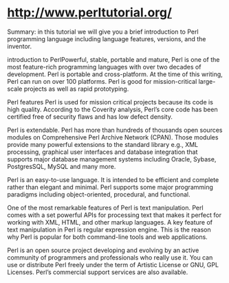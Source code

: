 # http://www.perltutorial.org/

Summary: in this tutorial we will give you a brief introduction to Perl programming language including language features, versions, and the inventor.

introduction to PerlPowerful, stable, portable and mature, Perl is one of the most feature-rich programming languages with over two decades of development. Perl is portable and cross-platform. At the time of this writing, Perl can run on over 100 platforms. Perl is good for mission-critical large-scale projects as well as rapid prototyping.

Perl features
Perl is used for mission critical projects because its code is high quality. According to the Coverity analysis, Perl’s core code has been certified free of security flaws and has low defect density.

Perl is extendable. Perl has more than hundreds of thousands open sources modules on Comprehensive Perl Archive Network (CPAN). Those modules provide many powerful extensions to the standard library e.g., XML processing, graphical user interfaces and database integration that supports major database management systems including Oracle, Sybase, PostgresSQL, MySQL and many more.

Perl is an easy-to-use language. It is intended to be efficient and complete rather than elegant and minimal. Perl supports some major programming paradigms including object-oriented, procedural, and functional.

One of the most remarkable features of Perl is text manipulation. Perl comes with a set powerful APIs for processing text that makes it perfect for working with XML, HTML, and other markup languages. A key feature of text manipulation in Perl is regular expression engine. This is the reason why Perl is popular for both command-line tools and web applications.

Perl is an open source project developing and evolving by an active community of programmers and professionals who really use it. You can use or distribute Perl freely under the term of Artistic License or GNU, GPL Licenses. Perl’s commercial support services are also available.